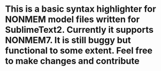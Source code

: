 # This is a basic syntax highlighter for NONMEM model files written for SublimeText2. Currently it supports NONMEM7. It is still buggy but functional to some extent. Feel free to make changes and contribute
